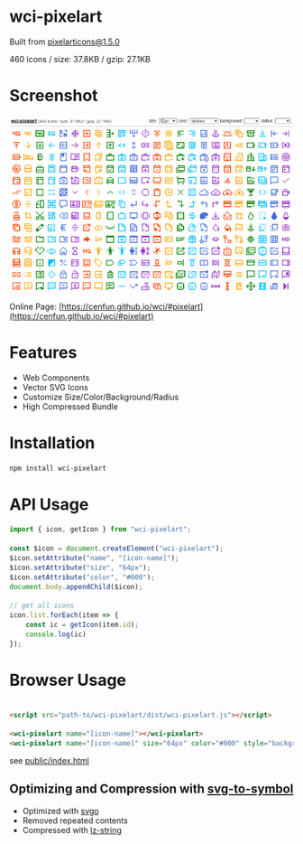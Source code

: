 # wci-pixelart
Built from [pixelarticons@1.5.0](https://github.com/halfmage/pixelarticons)  

460 icons / size: 37.8KB / gzip: 27.1KB  



# Screenshot
![screenshot](public/screenshot.png)

Online Page: [https://cenfun.github.io/wci/#pixelart](https://cenfun.github.io/wci/#pixelart)

# Features
* Web Components
* Vector SVG Icons 
* Customize Size/Color/Background/Radius
* High Compressed Bundle
# Installation
```sh
npm install wci-pixelart
```
# API Usage
```js
import { icon, getIcon } from "wci-pixelart";

const $icon = document.createElement("wci-pixelart");
$icon.setAttribute("name", "[icon-name]");
$icon.setAttribute("size", "64px");
$icon.setAttribute("color", "#000");
document.body.appendChild($icon);

// get all icons
icon.list.forEach(item => {
    const ic = getIcon(item.id);
    console.log(ic)
});
```
# Browser Usage
```html

<script src="path-to/wci-pixelart/dist/wci-pixelart.js"></script>

<wci-pixelart name="[icon-name]"></wci-pixelart>
<wci-pixelart name="[icon-name]" size="64px" color="#000" style="background:#f5f5f5;"></wci-pixelart>
```
see [public/index.html](public/index.html)

## Optimizing and Compression with [svg-to-symbol](https://github.com/cenfun/svg-to-symbol)
* Optimized with [svgo](https://github.com/svg/svgo)
* Removed repeated contents
* Compressed with [lz-string](https://github.com/pieroxy/lz-string)